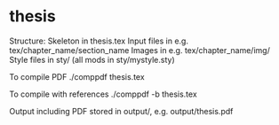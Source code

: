 # thesis
Structure:
Skeleton in thesis.tex
Input files in e.g. tex/chapter_name/section_name
Images in e.g. tex/chapter_name/img/
Style files in sty/ (all mods in sty/mystyle.sty)

To compile PDF 
./comppdf thesis.tex

To compile with references
./comppdf -b thesis.tex

Output including PDF stored in output/, e.g. output/thesis.pdf
